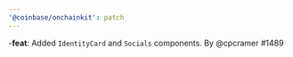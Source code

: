 ```yaml
---
'@coinbase/onchainkit': patch
---
```


-**feat**: Added `IdentityCard` and `Socials` components. By @cpcramer #1489
